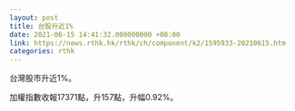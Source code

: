 ```yaml
---
layout: post
title: 台股升近1%
date: 2021-06-15 14:41:32.000000000 +08:00
link: https://news.rthk.hk/rthk/ch/component/k2/1595933-20210615.htm
categories: rthk
---
```


台灣股市升近1%。

加權指數收報17371點，升157點，升幅0.92%。
